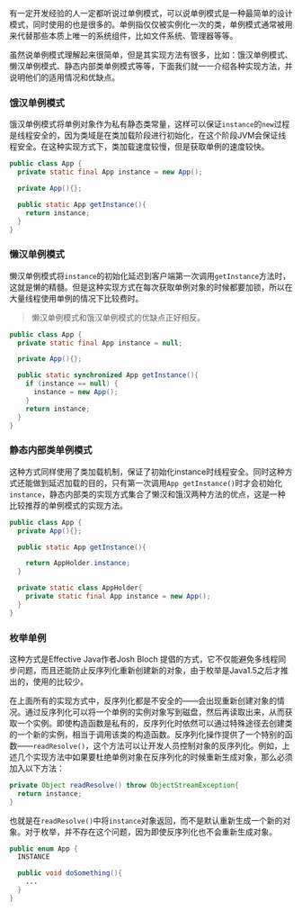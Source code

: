 
有一定开发经验的人一定都听说过单例模式，可以说单例模式是一种最简单的设计模式，同时使用的也是很多的。单例指仅仅被实例化一次的类，单例模式通常被用来代替那些本质上唯一的系统组件，比如文件系统、管理器等等。

<!--more-->

虽然说单例模式理解起来很简单，但是其实现方法有很多，比如：饿汉单例模式、懒汉单例模式、静态内部类单例模式等等，下面我们就一一介绍各种实现方法，并说明他们的适用情况和优缺点。

### 饿汉单例模式

饿汉单例模式将单例对象作为私有静态类常量，这样可以保证`instance`的`new`过程是线程安全的，因为类域是在类加载阶段进行初始化，在这个阶段JVM会保证线程安全。在这种实现方式下，类加载速度较慢，但是获取单例的速度较快。

```Java
public class App {
  private static final App instance = new App();

  private App(){};

  public static App getInstance(){
    return instance;
  }
}
```

### 懒汉单例模式

懒汉单例模式将`instance`的初始化延迟到客户端第一次调用`getInstance`方法时，这就是懒的精髓。但是这种实现方式在每次获取单例对象的时候都要加锁，所以在大量线程使用单例的情况下比较费时。

> 懒汉单例模式和饿汉单例模式的优缺点正好相反。

```Java
public class App {
  private static final App instance = null;

  private App(){};

  public static synchronized App getInstance(){
    if (instance == null) {
      instance = new App();
    }
    return instance;
  }
}
```

### 静态内部类单例模式

这种方式同样使用了类加载机制，保证了初始化instance时线程安全。同时这种方式还能做到延迟加载的目的，只有第一次调用`App getInstance()`时才会初始化`instance`，静态内部类的实现方式集合了懒汉和饿汉两种方法的优点，这是一种比较推荐的单例模式的实现方法。

```Java
public class App {
  private App(){};

  public static App getInstance(){

    return AppHolder.instance;
  }

  private static class AppHolder{
    private static final App instance = new App();
  }
}
```

### 枚举单例

 这种方式是Effective Java作者Josh Bloch 提倡的方式，它不仅能避免多线程同步问题，而且还能防止反序列化重新创建新的对象，由于枚举是Java1.5之后才推出的，使用的比较少。

 在上面所有的实现方式中，反序列化都是不安全的——会出现重新创建对象的情况。通过反序列化可以将一个单例的实例对象写到磁盘，然后再读取出来，从而获取一个实例。即使构造函数是私有的，反序列化时依然可以通过特殊途径去创建类的一个新的实例，相当于调用该类的构造函数。反序列化操作提供了一个特别的函数——`readResolve()`，这个方法可以让开发人员控制对象的反序列化。例如，上述几个实现方法中如果要杜绝单例对象在反序列化的时候重新生成对象，那么必须加入以下方法：

 ```Java
 private Object readResolve() throw ObjectStreamException{
   return instance;
 }
 ```

 也就是在`readResolve()`中将`instance`对象返回，而不是默认重新生成一个新的对象。对于枚举，并不存在这个问题，因为即使反序列化也不会重新生成对象。

```Java
public enum App {
  INSTANCE

  public void doSomething(){
    ...
  }
}
```
